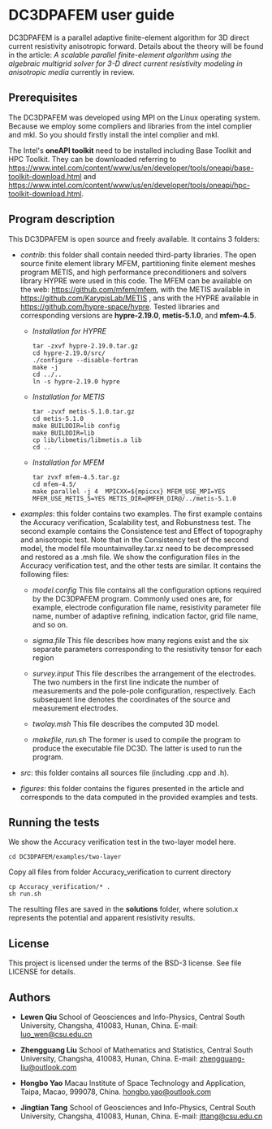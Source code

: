
# DC3DPAFEM user guide

DC3DPAFEM is a parallel adaptive finite-element algorithm for 3D direct current resistivity anisotropic forward. Details about the theory will be found in the article: _A scalable parallel finite-element algorithm using the algebraic multigrid solver for 3-D direct current resistivity modeling in anisotropic media_ currently in review.

## Prerequisites

The DC3DPAFEM was developed using MPI on the Linux operating system. Because we employ some compliers and libraries from the intel complier and mkl. So you should firstly install the intel complier and mkl. 

The Intel's **oneAPI toolkit** need to be installed including Base Toolkit and HPC Toolkit. They can be downloaded referring to https://www.intel.com/content/www/us/en/developer/tools/oneapi/base-toolkit-download.html and https://www.intel.com/content/www/us/en/developer/tools/oneapi/hpc-toolkit-download.html.

## Program description

This DC3DPAFEM is open source and freely available. It contains 3 folders:

* _contrib_: this folder shall contain needed third-party libraries. The open source finite element library MFEM, partitioning finite element meshes program METIS, and high performance preconditioners and solvers library HYPRE were used in this code. The MFEM can be available on the web: https://github.com/mfem/mfem, with the METIS available in https://github.com/KarypisLab/METIS , ans with the HYPRE available in https://github.com/hypre-space/hypre. Tested libraries and corresponding versions are __hypre-2.19.0__, __metis-5.1.0__, and __mfem-4.5__.
  * *Installation for HYPRE*
    ```
    tar -zxvf hypre-2.19.0.tar.gz
    cd hypre-2.19.0/src/
    ./configure --disable-fortran
    make -j
    cd ../..
    ln -s hypre-2.19.0 hypre
    ```

  * *Installation for METIS*
    ``` 
    tar -zvxf metis-5.1.0.tar.gz
    cd metis-5.1.0
    make BUILDDIR=lib config
    make BUILDDIR=lib
    cp lib/libmetis/libmetis.a lib
    cd ..
    ```

  * *Installation for MFEM*
    ```
    tar zvxf mfem-4.5.tar.gz
    cd mfem-4.5/
    make parallel -j 4  MPICXX=${mpicxx} MFEM_USE_MPI=YES MFEM_USE_METIS_5=YES METIS_DIR=@MFEM_DIR@/../metis-5.1.0 
    ```
- _examples_: this folder contains two examples. The first example contains the Accuracy verification, Scalability test, and Robunstness test. The second example contains the Consistence test and Effect of topography and anisotropic test. Note that in the Consistency test of the second model, the model file mountainvalley.tar.xz need to be decompressed and restored as a .msh file. We show the configuration files in the Accuracy verification test, and the other tests are similar. It contains the following files:

  * *model.config*
    This file contains all the configuration options required by the DC3DPAFEM program. Commonly used ones are, for example, electrode configuration file name, resistivity parameter file name, number of adaptive refining, indication factor, grid file name, and so on.
  * *sigma.file*
    This file describes how many regions exist and the six separate parameters corresponding to the resistivity tensor for each region
  * *survey.input*
    This file describes the arrangement of the electrodes. The two numbers in the first line indicate the number of measurements and the pole-pole configuration, respectively. Each subsequent line denotes the coordinates of the source and measurement electrodes.
  * *twolay.msh*
    This file describes the computed 3D model.

  * *makefile*, *run.sh* 
    The former is used to compile the program to produce the executable file DC3D. The latter is used to run the program.

- _src_: this folder contains all sources file (including .cpp and .h).

- _figures_: this folder contains the figures presented in the article and corresponds to the data computed in the provided examples and tests.


## Running the tests

We show the Accuracy verification test in the two-layer model here.

```
cd DC3DPAFEM/examples/two-layer
```
Copy all files from folder Accuracy_verification to current directory
```
cp Accuracy_verification/* .
sh run.sh
```
The resulting files are saved in the **solutions** folder, where solution.x represents the potential and apparent resistivity results.

## License

This project is licensed under the terms of the BSD-3 license. See file LICENSE for details.



## Authors

* **Lewen Qiu**
School of Geosciences and Info-Physics, Central South University, Changsha, 410083, Hunan, China.
E-mail: luo_wen@csu.edu.cn

* **Zhengguang Liu**
School of Mathematics and Statistics, Central South University, Changsha, 410083, Hunan, China.
E-mail: zhengguang-liu@outlook.com

* **Hongbo Yao**
Macau lnstitute of Space Technology and Application, Taipa, Macao, 999078, China.
hongbo.yao@outlook.com

* **Jingtian Tang**
School of Geosciences and Info-Physics, Central South University, Changsha, 410083, Hunan, China.
E-mail: jttang@csu.edu.cn





